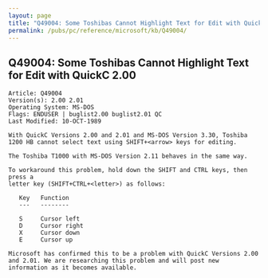 ```yaml
---
layout: page
title: "Q49004: Some Toshibas Cannot Highlight Text for Edit with QuickC 2.00"
permalink: /pubs/pc/reference/microsoft/kb/Q49004/
---
```


## Q49004: Some Toshibas Cannot Highlight Text for Edit with QuickC 2.00

	Article: Q49004
	Version(s): 2.00 2.01
	Operating System: MS-DOS
	Flags: ENDUSER | buglist2.00 buglist2.01 QC
	Last Modified: 10-OCT-1989
	
	With QuickC Versions 2.00 and 2.01 and MS-DOS Version 3.30, Toshiba
	1200 HB cannot select text using SHIFT+<arrow> keys for editing.
	
	The Toshiba T1000 with MS-DOS Version 2.11 behaves in the same way.
	
	To workaround this problem, hold down the SHIFT and CTRL keys, then press a
	letter key (SHIFT+CTRL+<letter>) as follows:
	
	   Key   Function
	   ---   --------
	
	   S     Cursor left
	   D     Cursor right
	   X     Cursor down
	   E     Cursor up
	
	Microsoft has confirmed this to be a problem with QuickC Versions 2.00
	and 2.01. We are researching this problem and will post new
	information as it becomes available.
